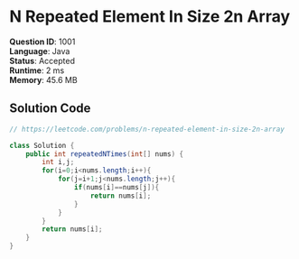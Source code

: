 # N Repeated Element In Size 2n Array

**Question ID**: 1001  
**Language**: Java  
**Status**: Accepted  
**Runtime**: 2 ms  
**Memory**: 45.6 MB  

## Solution Code
```java
// https://leetcode.com/problems/n-repeated-element-in-size-2n-array

class Solution {
    public int repeatedNTimes(int[] nums) {
        int i,j;
        for(i=0;i<nums.length;i++){
            for(j=i+1;j<nums.length;j++){
                if(nums[i]==nums[j]){
                    return nums[i];
                }
            }
        }
        return nums[i];
    }
}
```
